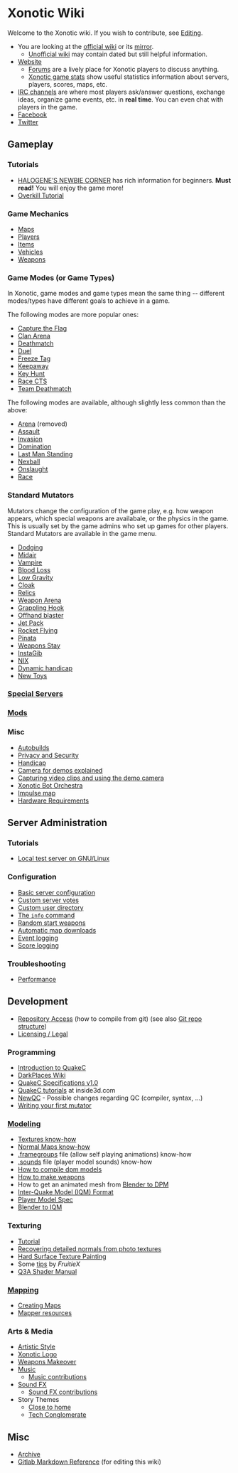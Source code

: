 # Xonotic Wiki

Welcome to the Xonotic wiki. If you wish to contribute, see [Editing](Editing).

-	You are looking at the [official wiki](https://gitlab.com/xonotic/xonotic/wikis/home) or its [mirror](https://github.com/xonotic/xonotic/wiki).
	-	[Unofficial wiki](http://xonotic.wikia.com/wiki/Xonotic_Wiki) may contain dated but still helpful information.
-	[Website](http://xonotic.org)
	-	[Forums](http://forums.xonotic.org) are a lively place for Xonotic players to discuss anything.
	-	[Xonotic game stats](http://stats.xonotic.org/) show useful statistics information about servers, players, scores, maps, etc.
-	[IRC channels](Channels) are where most players ask/answer questions, exchange ideas, organize game events, etc. in **real time**. You can even chat with players in the game.
-	[Facebook](https://www.facebook.com/xonotic/)
-	[Twitter](https://twitter.com/xonotic)

## Gameplay

### Tutorials
- [HALOGENE’S NEWBIE CORNER](https://xonotic.org/guide/) has rich information for beginners. **Must read!** You will enjoy the game more!
- [Overkill Tutorial](https://xonotic.org/okguide/)

### Game Mechanics
-   [Maps](Maps)
-   [Players](Players)
-   [Items](Items)
-   [Vehicles](Vehicles)
-   [Weapons](Weapons)

### Game Modes (or Game Types)
In Xonotic, game modes and game types mean the same thing -- different modes/types have different goals to achieve in a game.

The following modes are more popular ones:

-   [Capture the Flag](Capture-the-Flag)
-   [Clan Arena](Clan-Arena)
-   [Deathmatch](Deathmatch)
-   [Duel](Duel)
-   [Freeze Tag](Freeze-Tag)
-   [Keepaway](Keepaway)
-   [Key Hunt](Key-Hunt)
-   [Race CTS](Race-CTS)
-   [Team Deathmatch](Team-Deathmatch)

The following modes are available, although slightly less common than the above:

-   [Arena](Arena) (removed)
-   [Assault](Assault)
-   [Invasion](Invasion)
-   [Domination](Domination)
-   [Last Man Standing](Last-Man-Standing)
-   [Nexball](Nexball)
-   [Onslaught](Onslaught)
-   [Race](Race)

### Standard Mutators
Mutators change the configuration of the game play, e.g. how weapon appears, which special weapons are availabale, or the physics in the game. This is usually set by the game admins who set up games for other players. Standard Mutators are available in the game menu.

-   [Dodging](Dodging)
-   [Midair](Midair)
-   [Vampire](Vampire)
-   [Blood Loss](Blood-Loss)
-   [Low Gravity](Low-Gravity)
-   [Cloak](Cloak)
-   [Relics](Relics)
-   [Weapon Arena](Weapon-Arena)
-   [Grappling Hook](Grappling-Hook)
-   [Offhand blaster](Offhand-blaster)
-   [Jet Pack](Jet-Pack)
-   [Rocket Flying](Rocket-Flying)
-   [Pinata](Pinata)
-   [Weapons Stay](Weapons-Stay)
-   [InstaGib](InstaGib)
-   [NIX](NIX)
-   [Dynamic handicap](dynamic-handicap)
-   [New Toys](new-toys)

### [Special Servers](Special-Servers)

### [Mods](Mods)

### Misc
-   [Autobuilds](Autobuilds)
-   [Privacy and Security](privacy-and-security)
-   [Handicap](handicap)
-   [Camera for demos explained](Demo-Camera)
-   [Capturing video clips and using the demo camera](Democapture)
-   [Xonotic Bot Orchestra](Xonotic-Bot-Orchestra)
-   [Impulse map](impulse-map)
-   [Hardware Requirements](Hardware-Requirements)


## Server Administration
### Tutorials
-   [Local test server on GNU/Linux](local-test-server-on-gnu-linux)

### Configuration
-   [Basic server configuration](basic-server-configuration)
-   [Custom server votes](custom-server-votes)
-   [Custom user directory](custom-user-directory)
-   [The `info` command](https://forums.xonotic.org/showthread.php?tid=7474&pid=81277#pid81277)
-   [Random start weapons](Random-start-weapons)
-   [Automatic map downloads](Automatic-map-downloads)
-   [Event logging](Event-logging)
-   [Score logging](Score-logging)

### Troubleshooting
-   [Performance](https://forums.xonotic.org/showthread.php?tid=7374&pid=80938#pid80938)


## Development

-   [Repository Access](Repository_Access) (how to compile from git) (see also [Git repo structure](Git))
-   [Licensing / Legal](Legal)

### Programming
-   [Introduction to QuakeC](Introduction-to-QuakeC)
-   [DarkPlaces Wiki](DarkPlaces-Index)
-   [QuakeC Specifications v1.0](QuakeC-Wiki)
-   [QuakeC tutorials](http://www.inside3d.com/tutorials.php) at inside3d.com
-   [NewQC](NewQC) - Possible changes regarding QC (compiler, syntax, …)
-   [Writing your first mutator](writing-your-first-mutator)

### [Modeling](Modeling)
-   [Textures know-how](Textures)
-   [Normal Maps know-how](Normal-Maps)
-   [.framegroups](framegroups) file (allow self playing animations) know-how
-   [.sounds](Voices-and-sounds) file (player model sounds) know-how
-   [How to compile dpm models](dpmodel)
-   [How to make weapons](Weaponsystem)
-   How to get an animated mesh from [Blender to DPM](Blender-to-DPM)
-   [Inter-Quake Model (IQM) Format](http://sauerbraten.org/iqm/)
-   [Player Model Spec](Player-Model-Spec)
-   [Blender to IQM](Blender-to-IQM)

### Texturing
-   [Tutorial](https://web.archive.org/web/20140328060504/http://www.cgtextures.com/content.php?action=tutorials)
-   [Recovering detailed normals from photo textures](https://web.archive.org/web/20140730154028/http://www.cgtextures.com/content.php?action=tutorial&name=normalmap)
-   [Hard Surface Texture Painting](http://forums.cgsociety.org/showthread.php?t=373024)
-   Some [tips](http://forums.xonotic.org/showthread.php?tid=63&pid=445#pid445) by *FruitieX*
-   [Q3A Shader Manual](http://toolz.nexuizninjaz.com/shader/)

### [Mapping](Mapping)
-   [Creating Maps](Creating-Maps)
-   [Mapper resources](Mapper-resources)

### Arts & Media
-   [Artistic Style](Artistic-Style)
-   [Xonotic Logo](Logo)
-   [Weapons Makeover](Weapons-Makeover)
-   [Music](Music)
    -   [Music contributions](Music-contributions)
-   [Sound FX](Sound-FX)
    -   [Sound FX contributions](Sound-FX-contributions)
-   Story Themes
    -   [Close to home](Close-to-home)
    -   [Tech Conglomerate](Tech-Conglomerate)


## Misc

-   [Archive](Archive)
-   [Gitlab Markdown Reference](https://gitlab.com/help/user/markdown.md) (for editing this wiki)
